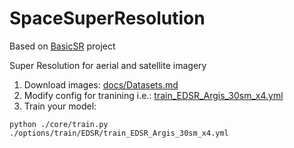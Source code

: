 # SpaceSuperResolution

Based on [BasicSR](link) project

Super Resolution for aerial and satellite imagery

1. Download images: [docs/Datasets.md](./docs/Datasets.md)
2. Modify config for tranining i.e.: [train_EDSR_Argis_30sm_x4.yml](./options/train/EDSR/train_EDSR_Argis_30sm_x4.yml)
3. Train your model:
```
python ./core/train.py ./options/train/EDSR/train_EDSR_Argis_30sm_x4.yml
```
